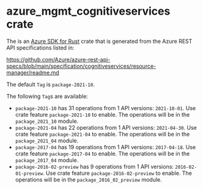 # azure_mgmt_cognitiveservices crate

The is an [Azure SDK for Rust](https://github.com/Azure/azure-sdk-for-rust) crate that is generated from the Azure REST API specifications listed in:

https://github.com/Azure/azure-rest-api-specs/blob/main/specification/cognitiveservices/resource-manager/readme.md

The default `Tag` is `package-2021-10`.

The following `Tag`s are available:

- `package-2021-10` has 31 operations from 1 API versions: `2021-10-01`. Use crate feature `package-2021-10` to enable. The operations will be in the `package_2021_10` module.
- `package-2021-04` has 22 operations from 1 API versions: `2021-04-30`. Use crate feature `package-2021-04` to enable. The operations will be in the `package_2021_04` module.
- `package-2017-04` has 19 operations from 1 API versions: `2017-04-18`. Use crate feature `package-2017-04` to enable. The operations will be in the `package_2017_04` module.
- `package-2016-02-preview` has 9 operations from 1 API versions: `2016-02-01-preview`. Use crate feature `package-2016-02-preview` to enable. The operations will be in the `package_2016_02_preview` module.